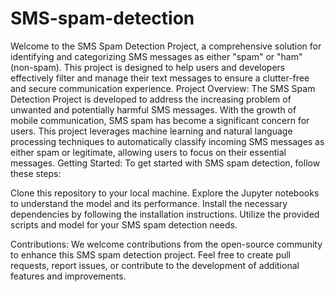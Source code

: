 # SMS-spam-detection
Welcome to the SMS Spam Detection Project, a comprehensive solution for identifying and categorizing SMS messages as either "spam" or "ham" (non-spam). This project is designed to help users and developers effectively filter and manage their text messages to ensure a clutter-free and secure communication experience.
Project Overview:
The SMS Spam Detection Project is developed to address the increasing problem of unwanted and potentially harmful SMS messages. With the growth of mobile communication, SMS spam has become a significant concern for users. This project leverages machine learning and natural language processing techniques to automatically classify incoming SMS messages as either spam or legitimate, allowing users to focus on their essential messages.
Getting Started:
To get started with SMS spam detection, follow these steps:

Clone this repository to your local machine.
Explore the Jupyter notebooks to understand the model and its performance.
Install the necessary dependencies by following the installation instructions.
Utilize the provided scripts and model for your SMS spam detection needs.

Contributions:
We welcome contributions from the open-source community to enhance this SMS spam detection project. Feel free to create pull requests, report issues, or contribute to the development of additional features and improvements.
